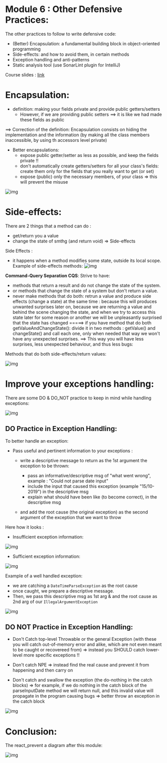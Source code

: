 # Module 6 : Other Defensive Practices:

The other practices to follow to write defensive code:
- (Better) Encapsulation: a fundamental building block in object-oriented programming
- Side-effects: and how to avoid them, in certain methods
- Exception handling and anti-patterns
- Static analysis tool (use SonarLint plugin for IntelliJ)

Course slides : [link](https://github.com/HeithemLejmi/DefensiveCoding/blob/main/courses/module6_using-other-defensive-practices-slides.pdf)
# Encapsulation:
- definition: making your fields private and provide public getters/setters
  - However, if we are providing public setters ==> it is like we had made these fields as public
    
==> Correction of the definition: Encapsulation consists on hiding the implementation and the information (by making all the class members inaccessible, 
by using th accessors level private)
    
- Better encapsulations: 
    - expose public getter/setter as less as possible, and keep the fields private !!
    - don't automatically create getters/setters for all your class's fields: create them only for the fields that you really want to get (or set)
    - expose (public) only the necessary members, of your class => this will prevent the misuse
    
![img](img/encapsulation.png)

# Side-effects:

There are 2 things that a method can do :
- get/return you a value
- change the state of smthg (and return void)  => Side-effects

Side Effects :
- it happens when a method modifies some state, outside its local scope. 
  Example of side-effects methods:
![img](img/example_side_effects_methods.png)
  
**Command-Query Separation CQS**: Strive to have:
- methods that return a result and do not change the state of the system.
- or methods that change the state of a system but don't return a value.
- never make methods that do both: retrun a value and produce side effects (change a state) at the same time : because this will produces unwanted surprises later on, because we are returning a value and behind the scene changing the state, and when we try to access this state later for some reason or another we will be unpleasantly surprised that the state has changed =====> if you have method that do both getValueAndChangeState(): divide it in two methods : getValue() and changeState() and call each one, only when needed that way we won't have any unexpected surprises.
  ==> This way you will have less surprises, less unexpected behaviour, and thus less bugs:
  
Methods that do both side-effects/return values:

![img](img/methods_doing_both_side_effects_return_values.png)

# Improve your exceptions handling:
There are some DO & DO_NOT practice to keep in mind while handling exceptions:

![img](img/do_dont_in_exception_handeling.png)

## DO Practice in Exception Handling:
To better handle an exception:
- Pass useful and pertinent information to your exceptions :
  - write a descriptive message to return as the 1st argument the exception to be thrown:
    - pass an informative/descriptive msg of "what went wrong", example : "Could not parse date input"
    - include the input that caused this exception (example "15/10-2019") in the descriptive msg
    - explain what should have been like (to become correct), in the descriptive msg
  
  - and add the root cause (the original exception) as the second argument of the exception that we want to throw
  
Here how it looks :

- Insufficient exception information:

![img](img/Insufficent_exception_info.png)
  
- Sufficient exception information:

![img](img/Sufficent_exception_info.png)
  
Example of a well handled exception: 
 - we are catching a `DateTimeParseException` as the root cause
 - once caught, we prepare a descriptive message.
 - Then, we pass this descriptive msg as 1st arg & and the root cause as 2nd arg of our `IllegalArgumentException`

![img](img/good_exception_handeling_example.png)

## DO NOT Practice in Exception Handling:
- Don't Catch top-level Throwable or the general Exception (with these you will catch out-of-memory error and alike, 
  which are not even meant to be caught or recovereed from) 
  => instead you SHOULD catch lower-level more specific exceptions !! 
  
- Don't catch NPE => instead find the real cause and prevent it from happening and then carry on 
  
- Don't catch and swallow the exception (the do-nothing in the catch blocks)
  => for example, if we do nothing in the catch block of the parseInputDate method we will return null, and this invalid value will propagate in the program causing bugs => better throw an exception in the catch block

![img](img/do-nothing_catch_blocks_cause_bugs.png)

# Conclusion:
The react_prevent a diagram after this module:

![img](img/react_prevent_defensive_code.png)
